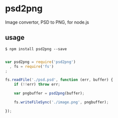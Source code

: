 psd2png
==================

Image convertor, PSD to PNG, for node.js


## usage

    $ npm install psd2png --save

```javascript

var psd2png = require('psd2png')
  , fs = require('fs')
;

fs.readFile('./psd.psd', function (err, buffer) {
    if (!!err) throw err;

    var pngbuffer = psd2png(buffer);

    fs.writeFileSync('./image.png', pngbuffer);

});

